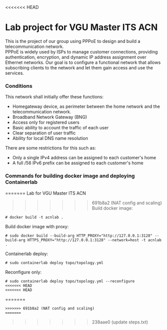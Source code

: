 <<<<<<< HEAD
# Lab project for VGU Master ITS ACN
This is the project of our group using PPPoE to design and build a telecommunication network. <br>
PPPoE is widely used by ISPs to manage customer connections, providing authentication, encryption, and dynamic IP address assignment over Ethernet networks. Our goal is to configure a functional network that allows subscribing clients to the network and let them gain access and use the services.

### Conditions
This network shall initially offer these functions:
+ Homegateway device, as perimeter between the home network and the telecommunication network.
+ Broadband Network Gateway (BNG)
+ Access only for registered users
+ Basic ability to account the traffic of each user
+ Clear separation of user traffic
+ Ability for local DNS name resolution

There are some restrictions for this such as:
+ Only a single IPv4 address can be assigned to each customer's home
+ A full /56  IPv6 prefix can be assigned to each customer's home



### Commands for building docker image and deploying Containerlab
=======
Lab for VGU Master ITS ACN

>>>>>>> 691b8a2 (NAT config and scaling)
Build docker image:
```
# docker build -t acnlab .
```

Build docker image with proxy:
```
# sudo docker build --build-arg HTTP_PROXY="http://127.0.0.1:3128" --build-arg HTTPS_PROXY="http://127.0.0.1:3128" --network=host -t acnlab .
```

Containerlab deploy:
```
# sudo containerlab deploy topo/topology.yml
```

Reconfigure only:
```
# sudo containerlab deploy topo/topology.yml --reconfigure
<<<<<<< HEAD
<<<<<<< HEAD
```

=======
```
>>>>>>> 691b8a2 (NAT config and scaling)
=======
```

>>>>>>> 238aae0 (update steps.txt)
